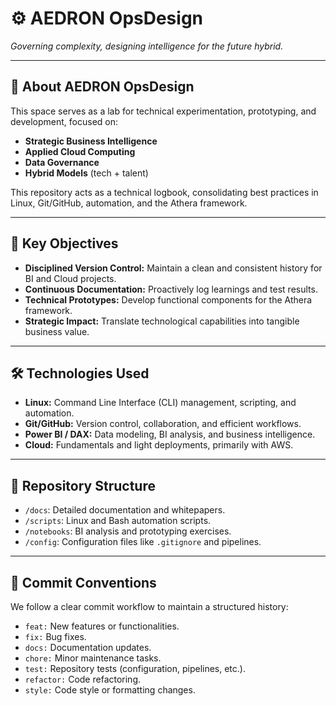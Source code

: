 # ⚙️ AEDRON OpsDesign
*Governing complexity, designing intelligence for the future hybrid.*

---

## 🚀 About AEDRON OpsDesign
This space serves as a lab for technical experimentation, prototyping, and development, focused on:
- **Strategic Business Intelligence**
- **Applied Cloud Computing**
- **Data Governance**
- **Hybrid Models** (tech + talent)

This repository acts as a technical logbook, consolidating best practices in Linux, Git/GitHub, automation, and the Athera framework.

---

## 🎯 Key Objectives
- **Disciplined Version Control:** Maintain a clean and consistent history for BI and Cloud projects.
- **Continuous Documentation:** Proactively log learnings and test results.
- **Technical Prototypes:** Develop functional components for the Athera framework.
- **Strategic Impact:** Translate technological capabilities into tangible business value.

---

## 🛠️ Technologies Used
- **Linux:** Command Line Interface (CLI) management, scripting, and automation.
- **Git/GitHub:** Version control, collaboration, and efficient workflows.
- **Power BI / DAX:** Data modeling, BI analysis, and business intelligence.
- **Cloud:** Fundamentals and light deployments, primarily with AWS.

---

## 📂 Repository Structure

- `/docs`: Detailed documentation and whitepapers.
- `/scripts`: Linux and Bash automation scripts.
- `/notebooks`: BI analysis and prototyping exercises.
- `/config`: Configuration files like `.gitignore` and pipelines.

---

## 📝 Commit Conventions
We follow a clear commit workflow to maintain a structured history:
- `feat:` New features or functionalities.
- `fix:` Bug fixes.
- `docs:` Documentation updates.
- `chore:` Minor maintenance tasks.
- `test:` Repository tests (configuration, pipelines, etc.).
- `refactor:` Code refactoring.
- `style:` Code style or formatting changes.
